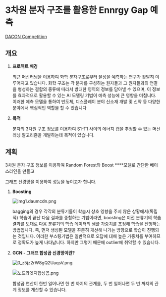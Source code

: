 # 3차원 분자 구조를 활용한 Ennrgy Gap 예측

[DACON Competition](https://dacon.io/competitions/official/235789/overview/description)

## 개요

1. **프로젝트 배경**
    
    최근 머신러닝을 이용하여 화학 분자구조로부터 물성을 예측하는 연구가 활발히 이루어지고 있습니다.
    화학 구조는 각 분자를 구성하는 원자들과 그 원자들과의 연결을 형성하는 결합의 종류에 따라서 방대한 영역의 정보를 담아낼 수 있으며, 이 정보를 효과적으로 활용할 수 있는 AI 모델링 기법이 예측 성능에 큰 영향을 미칩니다.
    이러한 예측 모델을 통하여 반도체, 디스플레이 분야 신소재 개발 및 신약 등 다양한 분야에서 핵심적인 역할을 할 수 있습니다
    
2. **목적**
    
    분자의 3차원 구조 정보를 이용하여 S1-T1 사이의 에너지 갭을 추정할 수 있는 머신 러닝 알고리즘을 개발하는데 목적이 있습니다.

## 계획

3차원 분자 구조 정보를 이용하여 Random Forest와 Boost ****모델로 간단한 베이스라인을 만들고

그래프 신경망을 이용하여 성능을 높이고자 합니다.

1. **Boosting**
    
    ![img1.daumcdn.png](https://s3-us-west-2.amazonaws.com/secure.notion-static.com/817f4f37-6c06-452e-8f6c-03760eb22b9c/img1.daumcdn.png)
    
    bagging의 경우 각각의 분류기들이 학습시 상호 영향을 주지 않은 상황에서(독립적) 학습이 끝난 다음 결과를 종합하는 기법이라면, boosting은 이전 분류기의 학습 결과를 토대로 다음 분류기의 학습 데이터의 샘플 가중치를 조정해 학습을 진행하는 방법입니다.
    즉, 먼저 생성된 모델을 꾸준히 개선해 나가는 방향으로 학습이 진행되는 것입니다.
    이러한 부스팅기법은 일반적으로 오답에 대해 높은 가중치를 부여하므로 정확도가 높게 나타납니다. 하지만 그렇기 때문에 outlier에 취약할 수 있습니다.
    
2. **GCN - 그래프 합성곱 신경망이란?**
    
    ![0_z5jz2rW8gQ2UaqsV.png](https://s3-us-west-2.amazonaws.com/secure.notion-static.com/8ae9577e-2811-4fd9-87ea-19100090f948/0_z5jz2rW8gQ2UaqsV.png)
    
    ![노드와엣지합성곱.png](https://s3-us-west-2.amazonaws.com/secure.notion-static.com/e921c7c5-8b9a-404a-bc67-6159633bccbc/노드와엣지합성곱.png)
    
    합성곱 연산이 한번 일어나면 한 번 까지의 관계를, 두 번 일어나면 두 번 까지의 관계 정보를 계산할 수 있습니다.
